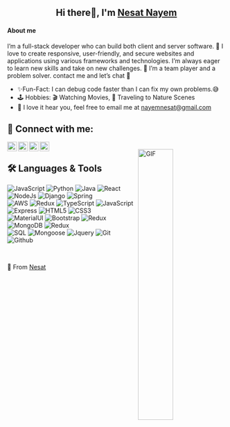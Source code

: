 <div align="center" >

## Hi there👋, I'm [Nesat Nayem]() 
</div>

#### About me  
I’m a full-stack developer who can build both client and server software. 🚀 I love to create responsive, user-friendly, and secure websites and applications using various frameworks and technologies. I’m always eager to learn new skills and take on new challenges. 🚀 I’m a team player and a problem solver. contact me and let’s chat 💬

- ✨Fun-Fact: I can debug code faster than I can fix my own problems.😅
- 🕹️ Hobbies: 🎬 Watching Movies, 🌲 Traveling to Nature Scenes
- 📧 I love it hear you, feel free to email me at nayemnesat@gmail.com




 ## 🔌 Connect with me:

[<img align="left" alt="Akash's Linkedin | LinkedIn" width="22px" src="https://cdn.jsdelivr.net/npm/simple-icons@v3/icons/linkedin.svg" />][linkedin]
[<img align="left" alt="Sahil's Telegram | Telegram" width="22px" src="https://cdn.jsdelivr.net/npm/simple-icons@v3/icons/telegram.svg" />][telegram]
[<img align="left" alt="Sahil's Instagram | Instagram" width="22px" src="https://cdn.jsdelivr.net/npm/simple-icons@v3/icons/instagram.svg" />][instagram]
[<img align="left" alt="Sahil's Email | Email" width="22px" src="https://cdn.jsdelivr.net/npm/simple-icons@v3/icons/gmail.svg" />][email]

<br /> 

<img align="right" alt="GIF" width="40%" src="https://media.giphy.com/media/jRf5fsn8G6YaogAWxn/source.gif" />


## 🛠️ Languages & Tools


![JavaScript](https://img.shields.io/badge/-JavaScript-000000?style=flat&logo=javascript)
![Python](https://img.shields.io/badge/-Python-000000?style=flat&logo=python)
![Java](https://img.shields.io/badge/-Java-000000?style=flat&logo=java)
![React](https://img.shields.io/badge/-React-000000?style=flat&logo=react)
![NodeJs](https://img.shields.io/badge/-NodeJs-000000?style=flat&logo=node.js)
![Django](https://img.shields.io/badge/-Django-000000?style=flat&logo=django)
![Spring](https://img.shields.io/badge/-Spring-000000?style=flat&logo=spring)<br />
![AWS](https://img.shields.io/badge/-AWS-000000?style=flat&logo=aws)
![Redux](https://img.shields.io/badge/-Redux-000000?style=flat&logo=redux)
![TypeScript](https://img.shields.io/badge/-TypeScript-000000?style=flat&logo=typescript)
![JavaScript](https://img.shields.io/badge/-NextJs-000000?style=flat&logo=nextjs)
![Express](https://img.shields.io/badge/Express-000000?style=flat&logo=express) 
![HTML5](https://img.shields.io/badge/-HTML5-000000?style=flat&logo=html5) 
![CSS3](https://img.shields.io/badge/-CSS-000000?style=flat&logo=css3)<br />
![MaterialUI](https://img.shields.io/badge/Material_UI-000000?style=flat&logo=materialui) 
![Bootstrap](https://img.shields.io/badge/Bootstrap-000000?style=flat&logo=bootstrap)
![Redux](https://img.shields.io/badge/-Tailwindcss-000000?style=flat&logo=tailwindcss)
![MongoDB](https://img.shields.io/badge/-MongoDB-000000?style=flat&logo=mongodb)
![Redux](https://img.shields.io/badge/-PostgreSQL-000000?style=flat&logo=postgreSQL) <br />
![SQL](https://img.shields.io/badge/-SQL-000000?style=flat&logo=mysql)
![Mongoose](https://img.shields.io/badge/-Mongoose-000000?style=flat&logo=mongoose)
![Jquery](https://img.shields.io/badge/-Jquery-000000?style=flat&logo=jquery)
![Git](https://img.shields.io/badge/-Git-000000?style=flat&logo=git)
![Github](https://img.shields.io/badge/-Github-000000?style=flat&logo=github) <br />

 <br />



💖 From [Nesat]()

[linkedin]: https://www.linkedin.com/in/nesat-nayem/
[instagram]: https://instagram.com/
[telegram]: https://t.me/
[email]: mailto:nayemnesat@gmail.com
